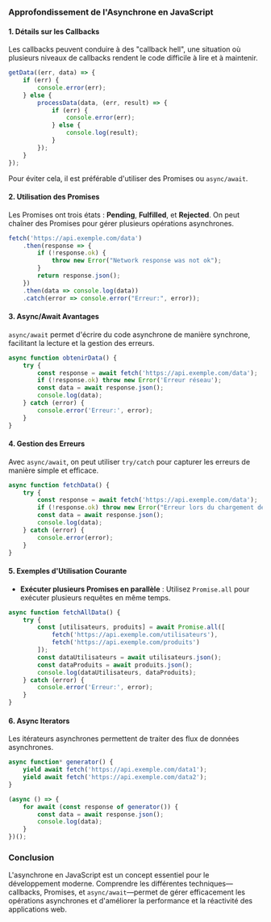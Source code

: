 ### Approfondissement de l'Asynchrone en JavaScript

#### 1. **Détails sur les Callbacks**
Les callbacks peuvent conduire à des "callback hell", une situation où plusieurs niveaux de callbacks rendent le code difficile à lire et à maintenir.

```javascript
getData((err, data) => {
    if (err) {
        console.error(err);
    } else {
        processData(data, (err, result) => {
            if (err) {
                console.error(err);
            } else {
                console.log(result);
            }
        });
    }
});
```

Pour éviter cela, il est préférable d'utiliser des Promises ou `async/await`.

#### 2. **Utilisation des Promises**
Les Promises ont trois états : **Pending**, **Fulfilled**, et **Rejected**. On peut chaîner des Promises pour gérer plusieurs opérations asynchrones.

```javascript
fetch('https://api.exemple.com/data')
    .then(response => {
        if (!response.ok) {
            throw new Error("Network response was not ok");
        }
        return response.json();
    })
    .then(data => console.log(data))
    .catch(error => console.error("Erreur:", error));
```

#### 3. **Async/Await Avantages**
`async/await` permet d'écrire du code asynchrone de manière synchrone, facilitant la lecture et la gestion des erreurs.

```javascript
async function obtenirData() {
    try {
        const response = await fetch('https://api.exemple.com/data');
        if (!response.ok) throw new Error('Erreur réseau');
        const data = await response.json();
        console.log(data);
    } catch (error) {
        console.error('Erreur:', error);
    }
}
```

#### 4. **Gestion des Erreurs**
Avec `async/await`, on peut utiliser `try/catch` pour capturer les erreurs de manière simple et efficace.

```javascript
async function fetchData() {
    try {
        const response = await fetch('https://api.exemple.com/data');
        if (!response.ok) throw new Error("Erreur lors du chargement des données");
        const data = await response.json();
        console.log(data);
    } catch (error) {
        console.error(error);
    }
}
```

#### 5. **Exemples d'Utilisation Courante**

- **Exécuter plusieurs Promises en parallèle** : Utilisez `Promise.all` pour exécuter plusieurs requêtes en même temps.

```javascript
async function fetchAllData() {
    try {
        const [utilisateurs, produits] = await Promise.all([
            fetch('https://api.exemple.com/utilisateurs'),
            fetch('https://api.exemple.com/produits')
        ]);
        const dataUtilisateurs = await utilisateurs.json();
        const dataProduits = await produits.json();
        console.log(dataUtilisateurs, dataProduits);
    } catch (error) {
        console.error('Erreur:', error);
    }
}
```

#### 6. **Async Iterators**
Les itérateurs asynchrones permettent de traiter des flux de données asynchrones.

```javascript
async function* generator() {
    yield await fetch('https://api.exemple.com/data1');
    yield await fetch('https://api.exemple.com/data2');
}

(async () => {
    for await (const response of generator()) {
        const data = await response.json();
        console.log(data);
    }
})();
```

### Conclusion
L'asynchrone en JavaScript est un concept essentiel pour le développement moderne. Comprendre les différentes techniques—callbacks, Promises, et `async/await`—permet de gérer efficacement les opérations asynchrones et d'améliorer la performance et la réactivité des applications web.